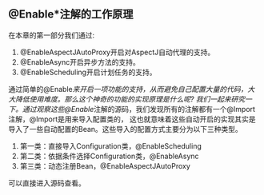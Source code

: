 ## @Enable*注解的工作原理
在本章的第一部分我们通过:
1. @EnableAspectJAutoProxy开启对AspectJ自动代理的支持。
2. @EnableAsync开启异步方法的支持。
3. @EnableScheduling开启计划任务的支持。

通过简单的@Enable*来开启一项功能的支持，从而避免自己配置大量的代码，大大降低使用难度。那么这个神奇的功能的实现原理是什么呢?
我们一起来研究一下。通过观察这些@Enable*注解的源码，我们发现所有的注解都有一个@Import注解，@Import是用来导入配置类的，
这也就意味着这些自动开启的实现其实是导入了一些自动配置的Bean。这些导入的配置方式主要分为以下三种类型。

1. 第一类：直接导入Configuration类，@EnableScheduling
2. 第二类：依据条件选择Configuration类，@EnableAsync
3. 第三类：动态注册Bean，@EnableAspectJAutoProxy

可以直接进入源码查看。

